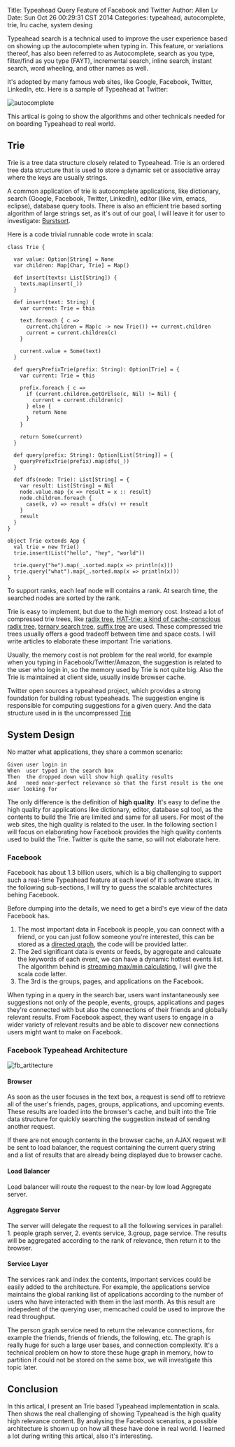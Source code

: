 Title: Typeahead Query Feature of Facebook and Twitter
Author: Allen Lv
Date: Sun Oct 26 00:29:31 CST 2014
Categories: typeahead, autocomplete, trie, lru cache, system desing

Typeahead search is a technical used to improve the user experience based on showing up the autocomplete when typing in. This feature, or variations thereof, has also been referred to as Autocomplete, search as you type, filter/find as you type (FAYT), incremental search, inline search, instant search, word wheeling, and other names as well.

It's adopted by many famous web sites, like Google, Facebook, Twitter, LinkedIn, etc. Here is a sample of Typeahead at Twitter:

![autocomplete](./typeahead_in_facebook_twitter/diagram-twitter-autocomplete.png)

This artical is going to show the algorithms and other technicals needed for on boarding Typeahead to real world.

## Trie
Trie is a tree data structure closely related to Typeahead. Trie is an ordered tree data structure that is used to store a dynamic set or associative array where the keys are usually strings.

A common application of trie is autocomplete applications, like dictionary, search (Google, Facebook, Twitter, LinkedIn), editor (like vim, emacs, eclipse), database query tools.
There is also an efficient trie based sorting algorithm of large strings set, as it's out of our goal, I will leave it for user to investigate: [Burstsort](http://en.wikipedia.org/wiki/Burstsort).

Here is a code trivial runnable code wrote in scala:

    class Trie {

      var value: Option[String] = None
      var children: Map[Char, Trie] = Map()

      def insert(texts: List[String]) {
        texts.map(insert(_))
      }

      def insert(text: String) {
        var current: Trie = this

        text.foreach { c =>
          current.children = Map(c -> new Trie()) ++ current.children
          current = current.children(c)
        }

        current.value = Some(text)
      }

      def queryPrefixTrie(prefix: String): Option[Trie] = {
        var current: Trie = this

        prefix.foreach { c =>
          if (current.children.getOrElse(c, Nil) != Nil) {
            current = current.children(c)
          } else {
            return None
          }
        }

        return Some(current)
      }

      def query(prefix: String): Option[List[String]] = {
        queryPrefixTrie(prefix).map(dfs(_))
      }

      def dfs(node: Trie): List[String] = {
        var result: List[String] = Nil
        node.value.map {x => result = x :: result}
        node.children.foreach {
          case(k, v) => result = dfs(v) ++ result
        }
        result
      }
    }

    object Trie extends App {
      val trie = new Trie()
      trie.insert(List("hello", "hey", "world"))

      trie.query("he").map(_.sorted.map(x => println(x)))
      trie.query("what").map(_.sorted.map(x => println(x)))
    }

To support ranks, each leaf node will contains a rank. At search time, the searched nodes are sorted by the rank.

Trie is easy to implement, but due to the high memory cost. Instead a lot of compressed trie trees, like [radix tree](http://en.wikipedia.org/wiki/Radix_tree), [HAT-trie: a kind of cache-conscious radix tree](http://code.google.com/p/hat-trie), [ternary search tree](http://en.wikipedia.org/wiki/Ternary_search_tree), [suffix tree]() are used. These compressed trie trees usually offers a good tradeoff between time and space costs. I will write articles to elaborate these important Trie variations.

Usually, the memory cost is not problem for the real world, for example when you typing in Facebook/Twitter/Amazon, the suggestion is related to the user who login in, so the memory used by Trie is not quite big. Also the Trie is maintained at client side, usually inside browser cache.

Twitter open sources a typeahead project, which provides a strong foundation for building robust typeaheads. The suggestion engine is responsible for computing suggestions for a given query. And the data structure used in is the uncompressed [Trie](https://github.com/twitter/typeahead.js/blob/master/src/bloodhound/search_index.js)

## System Design

No matter what applications, they share a common scenario:

    Given user login in
    When  user typed in the search box
    Then  the dropped down will show high quality results
    And   need near-perfect relevance so that the first result is the one user looking for

The only difference is the definition of <b>high quality</b>. It's easy to define the high quality for applications like dictionary, editor, database sql tool, as the contents to build the Trie are limited and same for all users. For most of the web sites, the high quality is related to the user. In the following section I will focus on elaborating how Facebook provides the high quality contents used to build the Trie. Twitter is quite the same, so will not elaborate here.

### Facebook

Facebook has about 1.3 billion users, which is a big challenging to support such a real-time Typeahead feature at each level of it's software stack. In the following sub-sections, I will try to guess the scalable architectures behing Facebook.

Before dumping into the details, we need to get a bird's eye view of the data Facebook has.

1. The most important data in Facebook is people, you can connect with a friend, or you can just follow someone you're interested, this can be stored as a [directed graph](), the code will be provided latter.
2. The 2ed significant data is events or feeds, by aggregate and calcuate the keywords of each event, we can have a dynamic hottest events list. The algorithm behind is [streaming max/min calculating](), I will give the scala code latter.
3. The 3rd is the groups, pages, and applications on the Facebook.

When typing in a query in the search bar, users want instantaneously see suggestions not only of the people, events, groups, applications and pages they're connected with but also the connections of their friends and globally relevant results. From Facebook aspect, they want users to engage in a wider variety of relevant results and be able to discover new connections users might want to make on Facebook.

### Facebook Typeahead Architecture

![fb_artitecture](./typeahead_in_facebook_twitter/fb_architecture.png)

#### Browser
As soon as the user focuses in the text box, a request is send off to retrieve all of the user's friends, pages, groups, applications, and upcoming events. These results are loaded into the browser's cache, and built into the Trie data structure for quickly searching the suggestion instead of sending another request.

If there are not enough contents in the browser cache, an AJAX request will be sent to load balancer, the request containing the current query string and a list of results that are already being displayed due to browser cache.

#### Load Balancer
Load balancer will route the request to the near-by low load Aggregate server.

#### Aggregate Server
The server will delegate the request to all the following services in parallel: 1. people graph server, 2. events service, 3.group, page service. The results will be aggregated according to the rank of relevance, then return it to the browser.

#### Service Layer
The services rank and index the contents, important services could be easily added to the architecture. For example, the applications service maintains the global ranking list of applications according to the number of users who have interacted with them in the last month. As this result are indepedent of the querying user, memcached could be used to improve the read throughput.

The person graph service need to return the relevance connections, for example the friends, friends of friends, the following, etc. The graph is really huge for such a large user bases, and connection complexity. It's a technical problem on how to store these huge graph in memory, how to partition if could not be stored on the same box, we will investigate this topic later.

## Conclusion
In this artical, I present an Trie based Typeahead implementation in scala. Then shows the real challenging of showing Typeahead is the high quality high relevance content. By analysing the Facebook scenarios, a possible architecture is shown up on how all these have done in real world. I learned a lot during writing this artical, also it's interesting.
